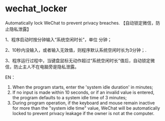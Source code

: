 # wechat_locker
Automatically lock WeChat to prevent privacy breaches.
【自动锁定微信，防止隐私泄露】


1、程序启动时按分钟输入“系统空闲时长”，单位 分钟；

2、10秒内没输入，或者输入无效值，则程序默认系统空闲时长为3分钟；.

3、程序运行过程中，当键盘鼠标无动作超过“系统空闲时长”值后，自动锁定微信，防止主人不在电脑旁是隐私泄露。


EN：
1. When the program starts, enter the 'system idle duration' in minutes;
2. If no input is made within 10 seconds, or if an invalid value is entered, the program defaults to a system idle time of 3 minutes;
3. During program operation, if the keyboard and mouse remain inactive for more than the "system idle time" value, WeChat will be automatically locked to prevent privacy leakage if the owner is not at the computer.
